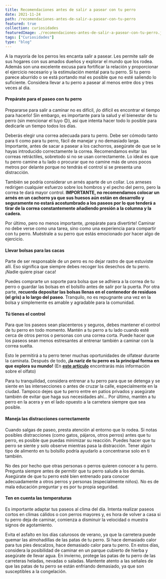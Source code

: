 ```yaml
---
title: Recomendaciones antes de salir a pasear con tu perro
date: 2021-11-24
path: /recomendaciones-antes-de-salir-a-pasear-con-tu-perro
featured: true
collection: curiosidades
featuredImage: ./recomendaciones-antes-de-salir-a-pasear-con-tu-perro.jpeg
tags: ["Curiosidades"]
type: "blog"
---
```


A la mayoría de los perros les encanta salir a pasear. Les permite salir de sus hogares con sus amados dueños y explorar el mundo que los rodea. Además son una excelente excusa para fortificar la relación y proporcionar el ejercicio necesario y la estimulación mental para tu perro. Si tu perro parece aburrido o se está portando mal es posible que no esté saliendo lo suficiente. Considera llevar a tu perro a pasear al menos entre dos y tres veces al dia.


#### Prepárate para el paseo con tu perro

Prepararse para salir a caminar no es difícil, ¡lo difícil es encontrar el tiempo para hacerlo! Sin embargo, es importante para la salud y el bienestar de tu perro (sin mencionar el tuyo 😊), así que intenta hacer todo lo posible para dedicarle un tiempo todos los días.

Deberás elegir una correa adecuada para tu perro. Debe ser cómodo tanto para ti como para tu perro, fácil de manejar y no demasiado larga. Importante, antes de sacar a pasear a los cachorros, asegúrate de que se le hayas introducido correctamente la correa.
Recomendamos evitar las correas retráctiles, sobretodo si no se usan correctamente. Lo ideal es que tu perro camine a tu lado o procurar que no camine más de unos pocos metros por delante porque no tendrás el control si se presenta una distracción.

También se podría considerar un arnés aparte de un collar. Los arneses redirigen cualquier esfuerzo sobre los hombros y el pecho del perro, pero la correa te dará mayor control. <b>IMPORTANTE, no recomendamos colocar un arnés en un cachorro ya que sus huesos aún están en desarrollo y seguramente no estará acostumbrado a los paseos por lo que tenderá a tirar de la correa constantemente añadiendo presión a la columna y la cadera.</b>

Por último, pero no menos importante, ¡prepárate para divertirte! Caminar no debe verse como una tarea, sino como una experiencia para compartir con tu perro. Muéstrale a su perro que estás emocionado por hacer algo de ejercicio.


#### Llevar bolsas para las cacas
Parte de ser responsable de un perro es no dejar rastro de que estuviste allí. Eso significa que siempre debes recoger los desechos de tu perro. ¡Nadie quiere pisar caca!

Puedes comprarte un soporte para bolsa que se adhiera a la correa de tu perro o guardar las bolsas en el bolsillo antes de salir por la puerta. Por otra parte, <b>recuerda depositar las bolsas llenas en el contenedor de residuos (el gris) a lo largo del paseo</b>. Tranquilo, no es repugnante una vez en la bolsa y simplemente es amable y agradable para la comunidad.


#### Tú tienes el control
Para que los paseos sean placenteros y seguros, debes mantener el control de tu perro en todo momento. Mantén a tu perro a tu lado cuando esté cerca de otros perros o personas con una correa corta. Puede hacer que los paseos sean menos estresantes al entrenar también a caminar con la correa suelta. 

Esto le permitirá a tu perro tener muchas oportunidades de olfatear durante la caminata. Después de todo, <b>¡la nariz de tu perro es la principal forma en que explora su mundo!</b> (En <b>[este artículo](https://www.kolyy.com/es/disminuye-la-ansiedad-de-tu-perro-con-el-olfato/)</b> encontrarás más información sobre el olfato)

Para tu tranquilidad, considera entrenar a tu perro para que se detenga y se siente en las intersecciones o antes de cruzar la calle, especialmente en la ciudad.
Tampoco dejes que tu perro entre en patios privados y asegúrate también de evitar que haga sus necesidades ahí...
Por último, mantén a tu perro en la acera y en el lado opuesto a la carretera siempre que sea posible. 


#### Maneja las distracciones correctamente
Cuando salgas de paseo, presta atención al entorno que lo rodea. Si notas posibles distracciones (como gatos, pájaros, otros perros) antes que tu perro, es posible que puedas minimizar su reacción. Puedes hacer que tu perro se siente y solo observe mientras pasa la distracción. Tener algún tipo de alimento en tu bolsillo podría ayudarlo a concentrarse solo en ti también.

No des por hecho que otras personas o perros quieren conocer a tu perro. Pregunta siempre antes de permitir que tu perro salude a los demás. Asegúrate de que tu perro esté bien entrenado para conocer adecuadamente a otros perros y personas (especialmente niños). No es de mala educación preguntar y es por tu propia seguridad.


#### Ten en cuenta las temperaturas
Es importante adaptar tus paseos al clima del día. Intenta realizar paseos cortos en climas cálidos o con perros mayores y, es hora de volver a casa si tu perro deja de caminar, comienza a disminuir la velocidad o muestra signos de agotamiento. 

Evita el asfalto en los días calurosos de verano, ya que la carretera puede quemar las almohadillas de las patas de tu perro. Si hace demasiado calor para tus pies descalzos, hace demasiado calor para tu perro. En estos días, considera la posibilidad de caminar en un parque cubierto de hierba y asegúrate de llevar agua.
En invierno, protege las patas de tu perro de las carreteras heladas, nevadas o saladas. Mantente atento a las señales de que las patas de tu perro se están enfriando demasiado, ya que son susceptibles a la congelación. 


